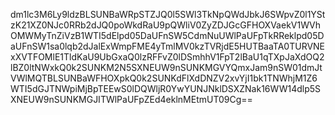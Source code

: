 dm1lc3M6Ly9ldzBLSUNBaWRpSTZJQ0l5SWl3TkNpQWdJbkJ6SWpvZ0l1YStzK21XZ0NJc0RRb2dJQ0poWkdRaU9pQWliV0ZyZDJGcGFHOXVaekV1WVhOMWMyTnZiVzB1WTI5dElpd05DaUFnSW5CdmNuUWlPaUFpTkRReklpd05DaUFnSW1sa0lqb2dJalExWmpFME4yTmlMV0kzTVRjdE5HUTBaaTA0TURVNExXVTFOMlE1TldKaU9UbGxaQ0lzRFFvZ0lDSmhhV1FpT2lBaU1qTXpJaXdOQ2lBZ0ltNWxkQ0k2SUNKM2N5SXNEUW9nSUNKMGVYQmxJam9nSW01dmJtVWlMQTBLSUNBaWFHOXpkQ0k2SUNKdFlXdDNZV2xvYjI1bk1TNWhjM1Z6WTI5dGJTNWpiMjBpTEEwS0lDQWljR0YwYUNJNklDSXZNak16WW14dlp5SXNEUW9nSUNKMGJITWlPaUFpZEd4eklnMEtmUT09Cg==

